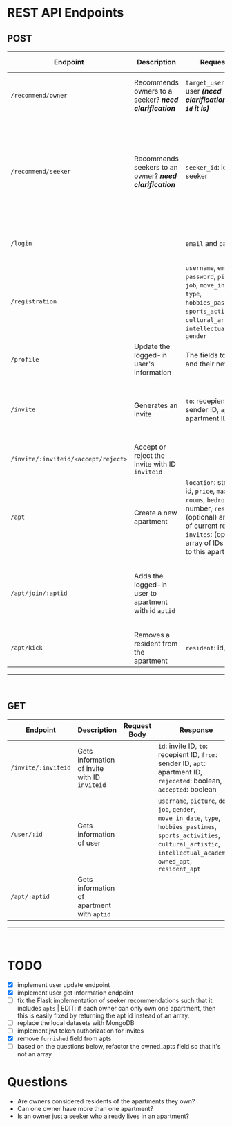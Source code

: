 # REST API Endpoints
## POST
| **Endpoint**                        | **Description**                                          | **Request Body**                                                                                                                                                                                                 | **Response**                                                                                                             | **Authorization required** | **Notes**                                                                                                                                                                                      |
| ----------------------------------- | -------------------------------------------------------- | ---------------------------------------------------------------------------------------------------------------------------------------------------------------------------------------------------------------- | ------------------------------------------------------------------------------------------------------------------------ | :------------------------: | ---------------------------------------------------------------------------------------------------------------------------------------------------------------------------------------------- |
| `/recommend/owner`                  | Recommends owners to a seeker? _**need clarification**_  | `target_user`: id of the user _**(need clarification on whose `id` it is)**_                                                                                                                                     | JSON array of `{ "common_interests": decimal, "id": integer, "similarity": decimal }`                                    |                            | Response is an array of owners, sorted by `similarity`, from highest to lowest.                                                                                                                |
| `/recommend/seeker`                 | Recommends seekers to an owner? _**need clarification**_ | `seeker_id`: id of the seeker                                                                                                                                                                                    | JSON array of `{ "apts": [], "common_interests": decimal, "id": integer}`.                                               |                            | Response is an array of seekers, sorted by `common_interests`, from highest to lowest. _**(need clarification on what `id` refers to. Is it the owner of the apartments or another seeker?)**_ |
| `/login`                            |                                                          | `email` and `password`                                                                                                                                                                                           | `{ status: true/false, success: success/failure message }`                                                               |                            |                                                                                                                                                                                                |
| `/registration`                     |                                                          | `username`, `email`, `password`, `picture`, `dob`, `job`, `move_in_date`, `type`, `hobbies_pastimes`, `sports_activities`, `cultural_artistic`, `intellectual_academic`, `gender`                                | `{ success: boolean, message: success/error message string }`                                                            |                            |                                                                                                                                                                                                |
| `/profile`                          | Update the logged-in user's information                  | The fields to update and their new values                                                                                                                                                                        |                                                                                                                          |             ✔              |                                                                                                                                                                                                |
| `/invite`                           | Generates an invite                                      | `to`: recepient ID, `from`: sender ID, `apt`: apartment ID                                                                                                                                                       | Same as in request body, but also includes `id`: the newly created invite's ID, `rejected`: boolean, `accepted`: boolean |                            |                                                                                                                                                                                                |
| `/invite/:inviteid/<accept/reject>` | Accept or reject the invite with ID `inviteid`           |                                                                                                                                                                                                                  | `success`: boolean, `message`                                                                                            |             ✔              |                                                                                                                                                                                                |
| `/apt`                              | Create a new apartment                                   | `location`: string, `owner`: id, `price`, `max`: number, `rooms`, `bedrooms`: number, `residents`: (optional) array of IDs of current residents, `invites`: (optional) array of IDs of invites to this apartment | Same as request body but includes `id`: newly created apt's ID, `available`: boolean, default false                      |                            |                                                                                                                                                                                                |
| `/apt/join/:aptid`                  | Adds the logged-in user to apartment with id `aptid`     |                                                                                                                                                                                                                  |                                                                                                                          |             ✔              | If the number of residents in the apartment is not less than the apartment's `max` the user won't be able to join the aparmtent.                                                               |
| `/apt/kick`                         | Removes a resident from the apartment                    | `resident`: id, `apt`: id                                                                                                                                                                                        | `{ success: boolean, message: string }`                                                                                  |             ✔              | The token of the owner of th apartment must be included                                                                                                                                        |
---
<br>

## GET
| **Endpoint**        | **Description**                               | **Request Body** | **Response**                                                                                                                                                                              | **Authorization required** | **Notes** |
| ------------------- | --------------------------------------------- | ---------------- | ----------------------------------------------------------------------------------------------------------------------------------------------------------------------------------------- | :------------------------: | --------- |
| `/invite/:inviteid` | Gets information of invite with ID `inviteid` |                  | `id`: invite ID, `to`: recepient ID, `from`: sender ID, `apt`: apartment ID, `rejeceted`: boolean, `accepted`: boolean                                                                    |             ✔              |           |
| `/user/:id`         | Gets information of user                      |                  | `username`, `picture`, `dob`, `job`, `gender`, `move_in_date`, `type`, `hobbies_pastimes`, `sports_activities`, `cultural_artistic`, `intellectual_academic`, `owned_apt`, `resident_apt` |                            |           |
| `/apt/:aptid`       | Gets information of apartment with `aptid`    |                  |                                                                                                                                                                                           |                            |           |

---
<br>

# TODO
- [x] implement user update endpoint
- [x] implement user get information endpoint
- [ ] fix the Flask implementation of seeker recommendations such that it includes `apts` | EDIT: if each owner can only own one apartment, then this is easily fixed by returning the apt id instead of an array.
- [ ] replace the local datasets with MongoDB 
- [ ] implement jwt token authorization for invites
- [x] remove `furnished` field from apts
- [ ] based on the questions below, refactor the owned_apts field so that it's not an array

# Questions
- Are owners considered residents of the apartments they own?
- Can one owner have more than one apartment?
- Is an owner just a seeker who already lives in an apartment?